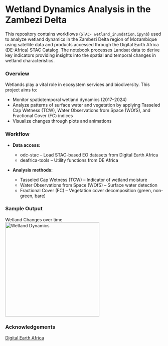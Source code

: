 # Wetland Dynamics Analysis in the Zambezi Delta

This repository contains workflows (`STAC- wetland_inundation.ipynb`) used to analyze wetland dynamics in the Zambezi Delta region of Mozambique using satellite data and products accessed through the Digital Earth Africa (DE-Africa) STAC Catalog. The notebook processes Landsat data to derive key indicators providing insights into the spatial and temporal changes in wetland characteristics.  

### Overview

Wetlands play a vital role in ecosystem services and biodiversity. This project aims to:

- Monitor spatiotemporal wetland dynamics (2017–2024)
- Analyze patterns of surface water and vegetation by applying Tasseled Cap Wetness (TCW), Water Observations from Space (WOfS), and Fractional Cover (FC) indices
- Visualize changes through plots and animations  

### Workflow  

- **Data access:**  
  - odc-stac – Load STAC-based EO datasets from Digital Earth Africa  
  - deafrica-tools – Utility functions from DE Africa
 
- **Analysis methods:**
  - Tasseled Cap Wetness (TCW) – Indicator of wetland moisture  
  - Water Observations from Space (WOfS) – Surface water detection   
  - Fractional Cover (FC) – Vegetation cover decomposition (green, non-green, bare)  

### Sample Output
Wetland Changes over time  
<img src="output/wetland_dnamics_monthly.gif" alt="Wetland Dynamics" width="300"/>  

### Acknowledgements
[Digital Earth Africa](https://github.com/digitalearthafrica)



